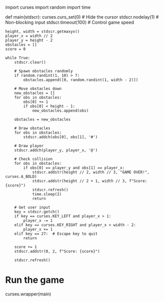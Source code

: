 import curses
import random
import time

def main(stdscr):
    curses.curs_set(0)  # Hide the cursor
    stdscr.nodelay(1)   # Non-blocking input
    stdscr.timeout(100) # Control game speed

    height, width = stdscr.getmaxyx()
    player_x = width // 2
    player_y = height - 2
    obstacles = []
    score = 0

    while True:
        stdscr.clear()

        # Spawn obstacles randomly
        if random.randint(1, 10) > 7:
            obstacles.append([0, random.randint(1, width - 2)])

        # Move obstacles down
        new_obstacles = []
        for obs in obstacles:
            obs[0] += 1
            if obs[0] < height - 1:
                new_obstacles.append(obs)
        
        obstacles = new_obstacles

        # Draw obstacles
        for obs in obstacles:
            stdscr.addch(obs[0], obs[1], '#')

        # Draw player
        stdscr.addch(player_y, player_x, '@')

        # Check collision
        for obs in obstacles:
            if obs[0] == player_y and obs[1] == player_x:
                stdscr.addstr(height // 2, width // 3, "GAME OVER!", curses.A_BOLD)
                stdscr.addstr(height // 2 + 1, width // 3, f"Score: {score}")
                stdscr.refresh()
                time.sleep(2)
                return

        # Get user input
        key = stdscr.getch()
        if key == curses.KEY_LEFT and player_x > 1:
            player_x -= 1
        elif key == curses.KEY_RIGHT and player_x < width - 2:
            player_x += 1
        elif key == 27:  # Escape key to quit
            return

        score += 1
        stdscr.addstr(0, 2, f"Score: {score}")

        stdscr.refresh()

# Run the game
curses.wrapper(main)